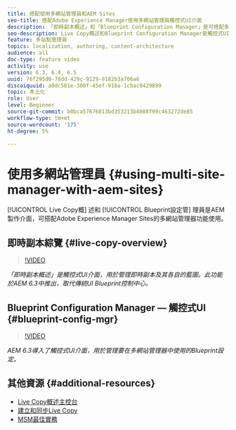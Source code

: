 ```yaml
---
title: 搭配使用多網站管理員和AEM Sites
seo-title: 搭配Adobe Experience Manager使用多網站管理員觸控式UI介面
description: 「即時副本概述」和「Blueprint Configuration Manager」是可搭配多網站管理員使用的觸控式UI啟用介面。
seo-description: Live Copy概述和Blueprint Configuration Manager是觸控式UI啟用的介面，可搭配Adobe Experience Manager使用多網站管理員。
feature: 多站點管理員
topics: localization, authoring, content-architecture
audience: all
doc-type: feature video
activity: use
version: 6.3, 6.4, 6.5
uuid: 76f295d0-78dd-429c-9129-9182b3a706a6
discoiquuid: a0dc581e-300f-45ef-916a-1cbac0429899
topic: 本土化
role: User
level: Beginner
source-git-commit: b0bca57676813bd353213b4808f99c463272de85
workflow-type: tm+mt
source-wordcount: '175'
ht-degree: 5%

---
```



# 使用多網站管理員 {#using-multi-site-manager-with-aem-sites}

[!UICONTROL Live Copy概] 述和 [!UICONTROL Blueprint設定管] 理員是AEM製作介面，可搭配Adobe Experience Manager Sites的多網站管理器功能使用。

## 即時副本綜覽 {#live-copy-overview}

>[!VIDEO](https://video.tv.adobe.com/v/17054/?quality=9&learn=on)

*「即時副本概述」是觸控式UI介面，用於管理即時副本及其各自的藍圖。此功能於AEM 6.3中推出，取代傳統UI Blueprint控制中心。*

## Blueprint Configuration Manager — 觸控式UI {#blueprint-config-mgr}

>[!VIDEO](https://video.tv.adobe.com/v/17056/?quality=9&learn=on)

*AEM 6.3導入了觸控式UI介面，用於管理要在多網站管理器中使用的Blueprint設定。*

## 其他資源 {#additional-resources}

* [Live Copy概述主控台](https://helpx.adobe.com/experience-manager/6-5/sites/administering/using/msm-livecopy-overview.html)
* [建立和同步Live Copy](https://helpx.adobe.com/experience-manager/6-5/sites/administering/using/msm-livecopy.html)
* [MSM最佳實務](https://helpx.adobe.com/experience-manager/6-5/sites/administering/using/msm-best-practices.html)

